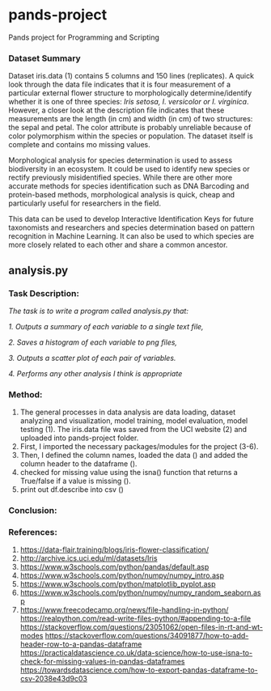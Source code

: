 # pands-project
Pands project for Programming and Scripting

### Dataset Summary
Dataset iris.data (1) contains 5 columns and 150 lines (replicates). A quick look through the data file indicates that it is four measurement of a particular external flower structure to morphologically determine/identify whether it is one of three species: *Iris setosa, I. versicolor or I. virginica*. However, a closer look at the description file indicates that these measurements are the length (in cm) and width (in cm) of two structures: the sepal and petal. The color attribute is probably unreliable because of color polymorphism within the species or population. The dataset itself is complete and contains mo missing values.

Morphological analysis for species determination is used to assess biodiversity in an ecosystem. It could be used to identify new species or rectify previously misidentified species. While there are other more accurate methods for species identification such as DNA Barcoding and protein-based methods, morphological analysis is quick, cheap and particularly useful for researchers in the field. 

This data can be used to develop Interactive Identification Keys for future taxonomists and researchers and species determination based on pattern recognition in Machine Learning. It can also be used to which species are more closely related to each other and share a common ancestor. 

## **analysis.py**

### Task Description:
*The task is to write a program called analysis.py that:*

*1. Outputs a summary of each variable to a single text file,*
	
*2. Saves a histogram of each variable to png files,*
	
*3. Outputs a scatter plot of each pair of variables.*
	
*4. Performs any other analysis I think is appropriate*

### Method:
1. The general processes in data analysis are data loading, dataset analyzing and visualization, model training, model evaluation, model testing (1). The iris.data file was saved from the UCI website (2) and uploaded into pands-project folder.
2. First, I imported the necessary packages/modules for the project (3-6).
3. Then, I defined the column names, loaded the data () and added the column header to the dataframe ().
4. checked for missing value using the isna() function that returns a True/false if a value is missing ().
5. print out df.describe into csv ()


### Conclusion:


### References:
1. https://data-flair.training/blogs/iris-flower-classification/
2. http://archive.ics.uci.edu/ml/datasets/Iris
3. https://www.w3schools.com/python/pandas/default.asp
4. https://www.w3schools.com/python/numpy/numpy_intro.asp
5. https://www.w3schools.com/python/matplotlib_pyplot.asp
6. https://www.w3schools.com/python/numpy/numpy_random_seaborn.asp
7. https://www.freecodecamp.org/news/file-handling-in-python/
https://realpython.com/read-write-files-python/#appending-to-a-file
https://stackoverflow.com/questions/23051062/open-files-in-rt-and-wt-modes
https://stackoverflow.com/questions/34091877/how-to-add-header-row-to-a-pandas-dataframe
https://practicaldatascience.co.uk/data-science/how-to-use-isna-to-check-for-missing-values-in-pandas-dataframes
https://towardsdatascience.com/how-to-export-pandas-dataframe-to-csv-2038e43d9c03
 





